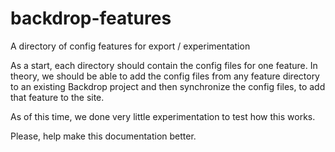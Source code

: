 # backdrop-features
A directory of config features for export / experimentation

As a start, each directory should contain the config files for one feature. In theory, we should be able to add the config files from any feature directory to an existing Backdrop project and then synchronize the config files, to add that feature to the site. 

As of this time, we done very little experimentation to test how this works. 

Please, help make this documentation better. 
